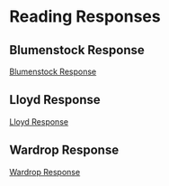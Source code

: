 # Reading Responses

## Blumenstock Response

[Blumenstock Response](https://github.com/Ethan-Ding1/Data100Workshop/blob/master/Blumenstock.md)

## Lloyd Response

[Lloyd Response](https://github.com/Ethan-Ding1/Data100Workshop/blob/master/Lloyd%20Response)

## Wardrop Response

[Wardrop Response](https://github.com/Ethan-Ding1/Data100Workshop/blob/master/Wardrop%20Response)
